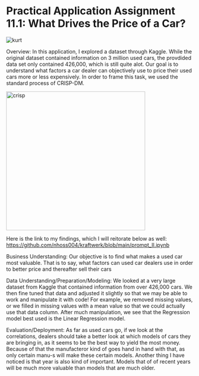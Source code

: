 # Practical Application Assignment 11.1: What Drives the Price of a Car?
![kurt](https://user-images.githubusercontent.com/35288948/221785136-8e585758-8133-437e-9df4-ed88f0fa0227.jpeg)

Overview: In this application, I explored a dataset through Kaggle. While the original dataset contained information on 3 million used cars, the provdided data set only contained 426,000, which is still quite alot. Our goal is to understand what factors a car dealer can objectively use to price their used cars more or less expensively. In order to frame this task, we used the standard process of CRISP-DM. 

<img width="374" alt="crisp" src="https://user-images.githubusercontent.com/35288948/221785109-94185218-3320-4dad-9c5c-dee49607b8cd.png">


Here is the link to my findings, which I will reitorate below as well:
 https://github.com/nhoss004/kraftwerk/blob/main/prompt_II.ipynb
 
 
 

 
 Business Understanding: Our objective is to find what makes a used car most valuable. That is to say, what factors can used car dealers use in order to better price and thereafter sell their cars

Data Understanding/Preparation/Modeling: We looked at a very large dataset from Kaggle that contained information from over 426,000 cars. We then fine tuned that data and adjusted it slightly so that we may be able to work and manipulate it with code! For example, we removed missing values, or we filled in missing values with a mean value so that we could actually use that data column. After much manipulation, we see that the Regression model best used is the Linear Regression model. 

Evaluation/Deployment: As far as used cars go, if we look at the correlations, dealers should take a better look at which models of cars they are bringing in, as it seems to be the best way to yield the most money. Because of that the manufacteror kind of goes hand in hand with that, as only certain manu-s will make these certain models. Another thing I have noticed is that year is also kind of important. Models that of of recent years will be much more valuable than models that are much older.

 
